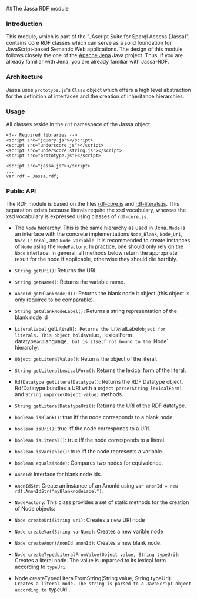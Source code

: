 ##The Jassa RDF module

### Introduction
This module, which is part of the "JAscript Suite for Sparql Access (Jassa)", contains core RDF classes which can serve as a solid foundation for JavaScript-based Semantic Web applications.
The design of this module follows closely the one of the [Apache Jena](http://jena.apache.org) Java project.
Thus, if you are already familiar with Jena, you are already familiar with Jassa-RDF. 

### Architecture
Jassa uses `prototype.js`'s `Class` object which offers a high level abstraction for the definition of interfaces and the creation of inheritance hierarchies.

### Usage
All classes reside in the `rdf` namespace of the Jassa object:

    <!-- Required libraries -->
    <script src="jquery.js"></script>
    <script src="underscore.js"></script>
    <script src="underscore.string.js"></script>
    <script src="prototype.js"></script>

    <script src="jassa.js"></script>
    ...
    var rdf = Jassa.rdf;


### Public API

The RDF module is based on the files [rdf-core.js](rdf-core.js) and [rdf-literals.js](rdf-literals.js).
This separation exists because literals require the xsd vocabulary, whereas the xsd vocabulary is expressed using classes of `rdf-core.js`.

* The `Node` hierarchy. This is the same hierarchy as used in Jena. `Node` is an interface with the concrete implementations `Node_Blank`, `Node_Uri`, `Node_Literal`, and `Node_Variable`. It is recommended to create instances of `Node` using the `NodeFactory`. In practice, one should only rely on the `Node` interface. In general, all methods below return the appropriate result for the node if applicable, otherwise they should die horribly.
 * `String getUri()`: Returns the URI.
 * `String getName()`: Returns the variable name.
 * `AnonId getBlankNodeId()`: Returns the blank node it object (this object is only required to be comparable).
 * `String getBlankNodeLabel()`: Returns a string representation of the blank node id
 * `LiteralLabel` getLiteral()`: Returns the `LiteralLabel` object for literals. This object holds `value`, `lexicalForm`, `datatype` and `language`, but is itself not bound to the `Node` hierarchy.
 * `Object getLiteralValue()`: Returns the object of the literal.
 * `String getLiteralLexicalForm()`: Returns the lexical form of the literal.
 * `RdfDatatype getLiteralDatatype()`: Returns the RDF Datatype object. RdfDatatype bundles a URI with a `Object parse(String lexicalForm)` and `String unparse(Object value)` methods.
 * `String getLiteralDatatypeUri()`: Returns the URI of the RDF datatype.
 * `boolean isBlank()`: true iff the node corresponds to a blank node.
 * `boolean isUri()`: true iff the node corresponds to a URI.
 * `boolean isLiteral()`: true iff the node corresponds to a literal.
 * `boolean isVariable()`: true iff the node represents a variable.
 * `boolean equals(Node)`: Compares two nodes for equivalence.

* `AnonId`: Interface for blank node ids.
 * `AnonIdStr`: Create an instance of an AnonId using `var anonId = new rdf.AnonIdStr("myBlanknodeLabel");`
* `NodeFactory`: This class provides a set of static methods for the creation of Node objects:
 * `Node createUri(String uri)`: Creates a new URI node
 * `Node createVar(String varName)`: Creates a new varible node
 * `Node createAnon(AnonId anonId)`: Creates a new blank node.
 * `Node createTypedLiteralFromValue(Object value, String typeUri)`: Creates a literal node. The value is unparsed to its lexical form according to `typeUri`.
 * Node createTypedLiteralFromString(String value, String typeUri)`: Creates a literal node. The string is parsed to a JavaScript object according to `typeUri`.


